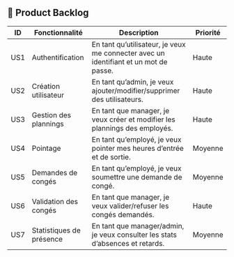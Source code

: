## 📌 Product Backlog

| ID | Fonctionnalité                | Description                                                                                                                                 | Priorité |
|----|-------------------------------|---------------------------------------------------------------------------------------------------------------------------------------------|----------|
| US1 | Authentification              | En tant qu’utilisateur, je veux me connecter avec un identifiant et un mot de passe.                                                       | Haute    |
| US2 | Création utilisateur          | En tant qu’admin, je veux ajouter/modifier/supprimer des utilisateurs.                                                                     | Haute    |
| US3 | Gestion des plannings         | En tant que manager, je veux créer et modifier les plannings des employés.                                                                 | Haute    |
| US4 | Pointage                      | En tant qu’employé, je veux pointer mes heures d’entrée et de sortie.                                                                      | Moyenne  |
| US5 | Demandes de congés            | En tant qu’employé, je veux soumettre une demande de congé.                                                                                | Moyenne  |
| US6 | Validation des congés         | En tant que manager, je veux valider/refuser les congés demandés.                                                                          | Haute    |
| US7 | Statistiques de présence      | En tant que manager/admin, je veux consulter les stats d’absences et retards.                                                              | Moyenne  |
